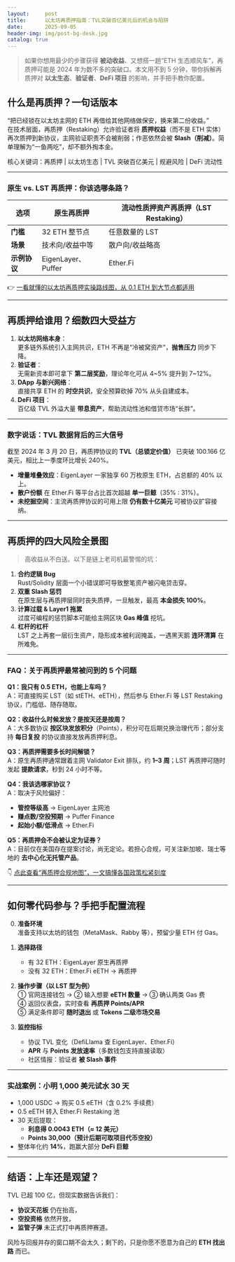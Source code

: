 ```yaml
---
layout:     post
title:      以太坊再质押指南：TVL突破百亿美元后的机会与陷阱
date:       2025-09-05
header-img: img/post-bg-desk.jpg
catalog: true
---
```


> 如果你想用最少的步骤获得 **被动收益**、又想搭一趟“ETH 生态顺风车”，再质押可能是 2024 年为数不多的突破口。本文用不到 5 分钟，带你拆解再质押对 **以太生态**、**验证者**、**DeFi 项目** 的影响，并手把手教你配置。

## 什么是再质押？一句话版本
“把已经锁在以太坊主网的 ETH 再借给其他网络做保安，换来第二份收益。”  
在技术层面，再质押（Restaking）允许验证者将 **质押权益**（而不是 ETH 实体）再次质押到新协议，主网验证职责不会被削弱；作恶依然会被 **Slash（削减）**。简单理解为“一鱼两吃”，却不额外掏本金。

核心关键词：再质押 | 以太坊生态 | TVL 突破百亿美元 | 规避风险 | DeFi 流动性

---

### 原生 vs. LST 再质押：你该选哪条路？

| 选项 | 原生再质押 | 流动性质押资产再质押（LST Restaking） |
|---|---|---|
| **门槛** | 32 ETH 整节点 | 任意数量的 LST |
| **场景** | 技术向/收益中等 | 散户向/收益略高 |
| **示例协议** | EigenLayer、Puffer | Ether.Fi |

👉 [一看就懂的以太坊再质押实操路线图，从 0.1 ETH 到大节点都适用](https://okxdog.com/)

---

## 再质押给谁用？细数四大受益方

1. **以太坊网络本身**：  
   更多链外系统引入主网共识，ETH 不再是“冷被窝资产”，**抛售压力** 同步下降。  
2. **验证者**：  
   无需新资本即可拿下 **第二层奖励**，理论年化可从 4~5% 提升到 7~12%。  
3. **DApp 与新兴网络**：  
   直接共享 ETH 的 **时空共识**，安全预算砍掉 70% 从头自建成本。  
4. **DeFi 项目**：  
   百亿级 TVL 外溢大量 **带息资产**，帮助流动性池和借贷市场“长胖”。

---

### 数字说话：TVL 数据背后的三大信号

截至 2024 年 3 月 20 日，再质押协议的 **TVL（总锁定价值）** 已突破 100.166 亿美元，相比上一季度环比增长 240%。

- **增量堆叠效应**：EigenLayer 一家独享 60 万枚原生 ETH，占总额的 40% 以上。  
- **散户份额** 在 Ether.Fi 等平台占比首次超越 **单一巨鲸**（35% : 31%）。  
- **未挖掘空间**：主流再质押协议的可用上限 **仍有数十亿美元** 可被协议扩容接纳。

---

## 再质押的四大风险全景图

> 高收益从不白送。以下是链上老司机最警惕的坑：

1. **合约逻辑 Bug**  
   Rust/Solidity 层面一个小错误即可导致整笔资产被闪电贷击穿。  
2. **双重 Slash 惩罚**  
   在原生层与再质押层同时丧失质押，一旦触发，最高 **本金损失 100%**。  
3. **计算过载 & Layer1 拖累**  
   过度可编程的惩罚脚本可能给主网区块 **Gas 峰值** 挖坑。  
4. **杠杆的杠杆**  
   LST 之上再套一层衍生资产，隐形成本被利润掩盖，一遇黑天鹅 **连环清算** 在所难免。

---

### FAQ：关于再质押最常被问到的 5 个问题

**Q1：我只有 0.5 ETH，也能上车吗？**  
A：可直接购买 LST（如 stETH、eETH），然后参与 Ether.Fi 等 LST Restaking 协议，门槛低、随存随取。

**Q2：收益什么时候发放？是按天还是按周？**  
A：大多数协议 **按区块发放积分**（Points），积分可在后期兑换治理代币；部分支持 **每日复投** 的协议直接发放再质押利息。

**Q3：再质押需要多长时间解锁？**  
A：原生再质押通常跟着主网 Validator Exit 排队，约 **1–3 周**；LST 再质押可随时发起 **提款请求**，秒到 24 小时不等。

**Q4：我该选哪家协议？**  
A：取决于风险偏好：  
- **管控等级高** → EigenLayer 主网池  
- **赚点数/空投预期** → Puffer Finance  
- **起始小额/低滑点** → Ether.Fi

**Q5：再质押会不会被认定为证券？**  
A：目前仅在美国存在提案讨论，尚无定论。若担心合规，可关注新加坡、瑞士等地的 **去中心化无托管产品**。

👇 [点此查看“再质押合规地图”，一文搞懂各国政策松紧刻度](https://okxdog.com/)

---

## 如何零代码参与？手把手配置流程

0. **准备环境**  
   准备支持以太坊的钱包（MetaMask、Rabby 等），预留少量 ETH 付 Gas。

1. **选择路径**  
   - 有 32 ETH：EigenLayer 原生再质押  
   - 没有 32 ETH：Ether.Fi eETH → 再质押

2. **操作步骤（以 LST 型为例）**  
   ① 官网连接钱包 → ② 输入想要 **eETH 数量** → ③ 确认两类 Gas 费  
   ④ 返回仪表盘，实时查看 **再质押 Points/APR**  
   ⑤ 满足条件即可 **随时退出** 或 **Tokens 二级市场交易**

3. **监控指标**  
   - 协议 TVL 变化（DefiLlama 查 EigenLayer、Ether.Fi）  
   - **APR** 与 **Points 发放速率**（多数钱包支持直接读取）  
   - 社区情报：验证者 **被 Slash 事件**

---

### 实战案例：小明 1,000 美元试水 30 天

- 1,000 USDC → 购买 0.5 eETH（含 0.2% 手续费）  
- 0.5 eETH 转入 Ether.Fi Restaking 池  
- 30 天后提取：  
  - **利息得 0.0043 ETH（≈ 12 美元）**  
  - **Points 30,000（预计后期可取项目代币空投）**  
- 整体年化约 **14%**，跑赢大部分 **DeFi 巨鲸**

---

## 结语：上车还是观望？

TVL 已超 100 亿，但现实数据告诉我们：  
- **协议天花板** 仍在抬高，  
- **空投资格** 依然开放，  
- **监管子弹** 未正式打中再质押赛道。

风险与回报并存的窗口期不会太久；剩下的，只是你愿不愿意为自己的 **ETH 找出路** 而已。